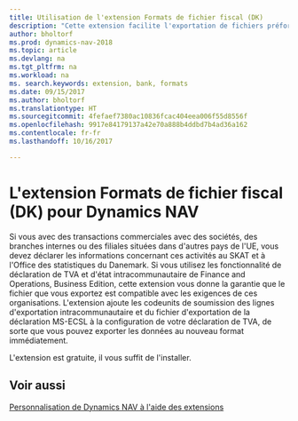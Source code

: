 ```yaml
---
title: Utilisation de l'extension Formats de fichier fiscal (DK)
description: "Cette extension facilite l'exportation de fichiers préformatés pour répondre aux exigences bancaires pour les soumissions électroniques."
author: bholtorf
ms.prod: dynamics-nav-2018
ms.topic: article
ms.devlang: na
ms.tgt_pltfrm: na
ms.workload: na
ms. search.keywords: extension, bank, formats
ms.date: 09/15/2017
ms.author: bholtorf
ms.translationtype: HT
ms.sourcegitcommit: 4fefaef7380ac10836fcac404eea006f55d8556f
ms.openlocfilehash: 9917e84179137a42e70a888b4ddbd7b4ad36a162
ms.contentlocale: fr-fr
ms.lasthandoff: 10/16/2017

---
```


# <a name="the-tax-file-formats-dk-extension-for-dynamics-nav"></a>L'extension Formats de fichier fiscal (DK) pour Dynamics NAV
Si vous avec des transactions commerciales avec des sociétés, des branches internes ou des filiales situées dans d'autres pays de l'UE, vous devez déclarer les informations concernant ces activités au SKAT et à l'Office des statistiques du Danemark. Si vous utilisez les fonctionnalité de déclaration de TVA et d'état intracommunautaire de Finance and Operations, Business Edition, cette extension vous donne la garantie que le fichier que vous exportez est compatible avec les exigences de ces organisations. L'extension ajoute les codeunits de soumission des lignes d'exportation intracommunautaire et du fichier d'exportation de la déclaration MS-ECSL à la configuration de votre déclaration de TVA, de sorte que vous pouvez exporter les données au nouveau format immédiatement.

L'extension est gratuite, il vous suffit de l'installer. 

## <a name="see-also"></a>Voir aussi
[Personnalisation de Dynamics NAV à l'aide des extensions](ui-extensions.md)
